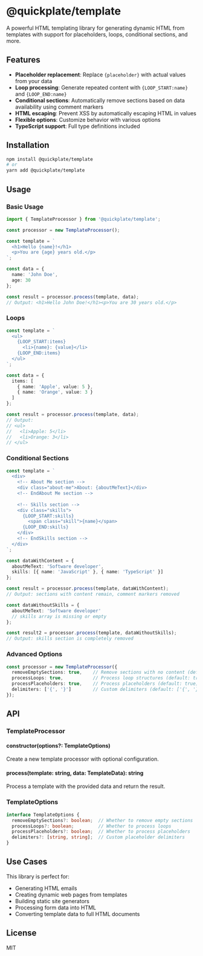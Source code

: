 # @quickplate/template

A powerful HTML templating library for generating dynamic HTML from templates with support for placeholders, loops, conditional sections, and more.

## Features

- **Placeholder replacement**: Replace `{placeholder}` with actual values from your data
- **Loop processing**: Generate repeated content with `{LOOP_START:name}` and `{LOOP_END:name}`
- **Conditional sections**: Automatically remove sections based on data availability using comment markers
- **HTML escaping**: Prevent XSS by automatically escaping HTML in values
- **Flexible options**: Customize behavior with various options
- **TypeScript support**: Full type definitions included

## Installation

```bash
npm install @quickplate/template
# or
yarn add @quickplate/template
```

## Usage

### Basic Usage

```typescript
import { TemplateProcessor } from '@quickplate/template';

const processor = new TemplateProcessor();

const template = `
  <h1>Hello {name}!</h1>
  <p>You are {age} years old.</p>
`;

const data = {
  name: 'John Doe',
  age: 30
};

const result = processor.process(template, data);
// Output: <h1>Hello John Doe!</h1><p>You are 30 years old.</p>
```

### Loops

```typescript
const template = `
  <ul>
    {LOOP_START:items}
      <li>{name}: {value}</li>
    {LOOP_END:items}
  </ul>
`;

const data = {
  items: [
    { name: 'Apple', value: 5 },
    { name: 'Orange', value: 3 }
  ]
};

const result = processor.process(template, data);
// Output: 
// <ul>
//   <li>Apple: 5</li>
//   <li>Orange: 3</li>
// </ul>
```

### Conditional Sections

```typescript
const template = `
  <div>
    <!-- About Me section -->
    <div class="about-me">About: {aboutMeText}</div>
    <!-- EndAbout Me section -->
    
    <!-- Skills section -->
    <div class="skills">
      {LOOP_START:skills}
        <span class="skill">{name}</span>
      {LOOP_END:skills}
    </div>
    <!-- EndSkills section -->
  </div>
`;

const dataWithContent = {
  aboutMeText: 'Software developer',
  skills: [{ name: 'JavaScript' }, { name: 'TypeScript' }]
};

const result = processor.process(template, dataWithContent);
// Output: sections with content remain, comment markers removed

const dataWithoutSkills = {
  aboutMeText: 'Software developer'
  // skills array is missing or empty
};

const result2 = processor.process(template, dataWithoutSkills);
// Output: skills section is completely removed
```

### Advanced Options

```typescript
const processor = new TemplateProcessor({
  removeEmptySections: true,    // Remove sections with no content (default: true)
  processLoops: true,           // Process loop structures (default: true)
  processPlaceholders: true,    // Process placeholders (default: true)
  delimiters: ['{', '}']        // Custom delimiters (default: ['{', '}'])
});
```

## API

### TemplateProcessor

#### constructor(options?: TemplateOptions)

Create a new template processor with optional configuration.

#### process(template: string, data: TemplateData): string

Process a template with the provided data and return the result.

### TemplateOptions

```typescript
interface TemplateOptions {
  removeEmptySections?: boolean;  // Whether to remove empty sections
  processLoops?: boolean;         // Whether to process loops
  processPlaceholders?: boolean;  // Whether to process placeholders
  delimiters?: [string, string];  // Custom placeholder delimiters
}
```

## Use Cases

This library is perfect for:
- Generating HTML emails
- Creating dynamic web pages from templates
- Building static site generators
- Processing form data into HTML
- Converting template data to full HTML documents

## License

MIT